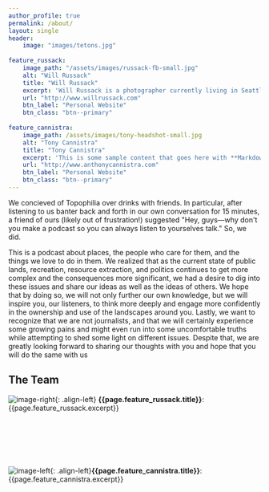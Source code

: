 ```yaml
---
author_profile: true
permalink: /about/
layout: single
header:
    image: "images/tetons.jpg"
    
feature_russack:
    image_path: "/assets/images/russack-fb-small.jpg"
    alt: "Will Russack"
    title: "Will Russack"
    excerpt: 'Will Russack is a photographer currently living in Seattle. He received his B.S in Environmental Studies from Tufts University, and his B.F.A in Photography from the School of the Museum of Fine Arts, Boston. Drawing on this cross-disciplinary approach, Will’s photographs address mankind’s relationship with the natural world.'
    url: "http://www.willrussack.com"
    btn_label: "Personal Website"
    btn_class: "btn--primary"
    
feature_cannistra:
    image_path: /assets/images/tony-headshot-small.jpg
    alt: "Tony Cannistra"
    title: "Tony Cannistra"
    excerpt: 'This is some sample content that goes here with **Markdown** formatting. Left aligned with `type="left"`'
    url: "http://www.anthonycannistra.com"
    btn_label: "Personal Website"
    btn_class: "btn--primary"
---
```


We concieved of Topophilia over drinks with friends. In particular, after listening to us banter back and forth in our own conversation for 15 minutes, a friend of ours (likely out of frustration!) suggested "Hey, guys––why don't you make a podcast so you can always listen to yourselves talk." So, we did. 

This is a podcast about places, the people who care for them, and the things we love to do in them. We realized that as the current state of public lands, recreation, resource extraction, and politics continues to get more complex and the consequences more significant, we had a desire to dig into these issues and share our ideas as well as the ideas of others. We hope that by doing so, we will not only further our own knowledge, but we will inspire you, our listeners, to think more deeply and engage more confidently in the ownership and use of the landscapes around you. Lastly, we want to recognize that we are not journalists, and that we will certainly experience some growing pains and might even run into some uncomfortable truths while attempting to shed some light on different issues. Despite that, we are greatly looking forward to sharing our thoughts with you and hope that you will do the same with us

## The Team
![image-right]({{page.feature_russack.image_path}}){: .align-left}
**{{page.feature_russack.title}}**: {{page.feature_russack.excerpt}}

<div style="height: 80px"> </div>

![image-left]({{page.feature_cannistra.image_path}}){: .align-left}**{{page.feature_cannistra.title}}**: {{page.feature_cannistra.excerpt}}










